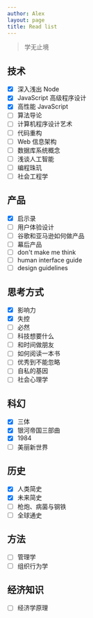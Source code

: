 ```yaml
---
author: Alex
layout: page
title: Read list
---
```


> 学无止境

## 技术

- [x] 深入浅出 Node
- [x] JavaScript 高级程序设计
- [x] 高性能 JavaScript
- [ ] 算法导论
- [ ] 计算机程序设计艺术
- [ ] 代码重构
- [ ] Web 信息架构
- [ ] 数据库系统概念
- [ ] 浅谈人工智能
- [ ] 编程珠玑
- [ ] 社会工程学

## 产品

- [x] 启示录
- [ ] 用户体验设计
- [ ] 谷歌和亚马逊如何做产品
- [ ] 幕后产品
- [ ] don't make me think
- [ ] human interface guide
- [ ] design guidelines

## 思考方式

- [x] 影响力
- [x] 失控
- [ ] 必然
- [ ] 科技想要什么
- [ ] 和时间做朋友
- [ ] 如何阅读一本书
- [ ] 优秀到不能忽略
- [ ] 自私的基因
- [ ] 社会心理学

## 科幻

- [x] 三体
- [x] 银河帝国三部曲
- [x] 1984
- [ ] 美丽新世界

## 历史

- [x] 人类简史
- [x] 未来简史
- [ ] 枪炮、病菌与钢铁
- [ ] 全球通史

## 方法

- [ ] 管理学
- [ ] 组织行为学

## 经济知识

- [ ] 经济学原理
